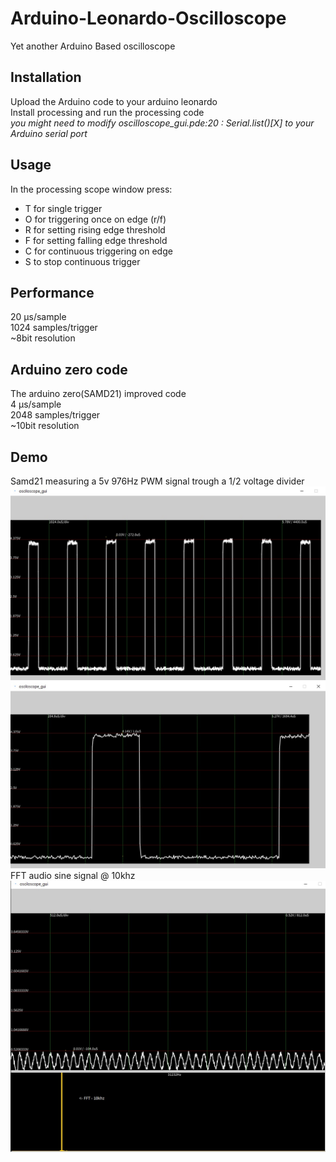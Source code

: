 # Arduino-Leonardo-Oscilloscope
Yet another Arduino Based oscilloscope

## Installation
Upload the Arduino code to your arduino leonardo  
Install processing and run the processing code  
*you might need to modify oscilloscope_gui.pde:20 : Serial.list()[X] to your Arduino serial port*

## Usage
In the processing scope window press:
* T for single trigger
* O for triggering once on edge (r/f)
* R for setting rising edge threshold
* F for setting falling edge threshold
* C for continuous triggering on edge
* S to stop continuous trigger

## Performance
20 μs/sample  
1024 samples/trigger  
~8bit resolution  

## Arduino zero code
The arduino zero(SAMD21) improved code  
4 μs/sample  
2048 samples/trigger  
~10bit resolution  

## Demo
Samd21 measuring a 5v 976Hz PWM signal trough a 1/2 voltage divider  
![sample Full buffer](docs/scope.jpg)
![sample Zoomed](docs/scopeZ.jpg)
FFT audio sine signal @ 10khz
![sample FFT](docs/FFT.jpg)
